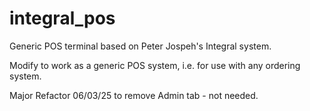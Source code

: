 # integral_pos
Generic POS terminal based on Peter Jospeh's Integral system.

Modify to work as a generic POS system, i.e. for use with any ordering system.

Major Refactor 06/03/25 to remove Admin tab - not needed.
